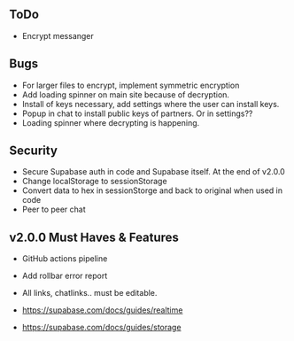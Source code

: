 ## ToDo

- Encrypt messanger

## Bugs

- For larger files to encrypt, implement symmetric encryption
- Add loading spinner on main site because of decryption.
- Install of keys necessary, add settings where the user can install keys.
- Popup in chat to install public keys of partners. Or in settings??
- Loading spinner where decrypting is happening.

## Security

- Secure Supabase auth in code and Supabase itself. At the end of v2.0.0
- Change localStorage to sessionStorage
- Convert data to hex in sessionStorge and back to original when used in code
- Peer to peer chat

## v2.0.0 Must Haves & Features

- GitHub actions pipeline

- Add rollbar error report

- All links, chatlinks.. must be editable.

- https://supabase.com/docs/guides/realtime

- https://supabase.com/docs/guides/storage
